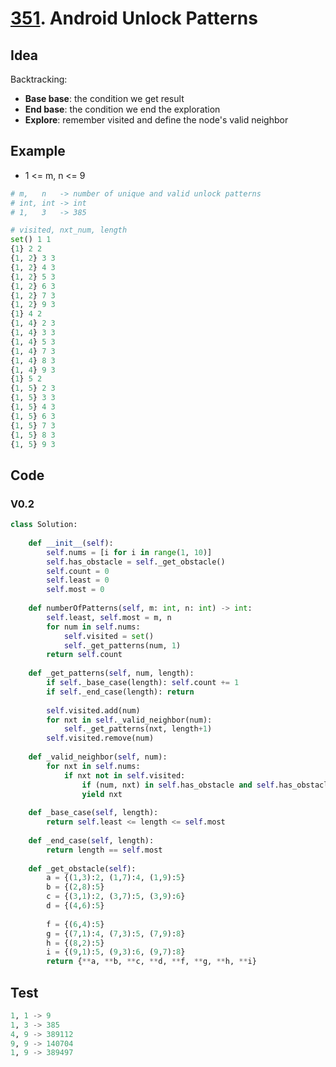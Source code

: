 # [351](https://leetcode.com/problems/android-unlock-patterns/). Android Unlock Patterns


## Idea

Backtracking: 

* **Base base**: the condition we get result 
* **End base**: the condition we end the exploration
* **Explore**: remember visited and define the node's valid neighbor

## Example 

* 1 <= m, n <= 9

``` python
# m,   n   -> number of unique and valid unlock patterns
# int, int -> int
# 1,   3   -> 385

# visited, nxt_num, length
set() 1 1
{1} 2 2
{1, 2} 3 3
{1, 2} 4 3
{1, 2} 5 3
{1, 2} 6 3
{1, 2} 7 3
{1, 2} 9 3
{1} 4 2
{1, 4} 2 3
{1, 4} 3 3
{1, 4} 5 3
{1, 4} 7 3
{1, 4} 8 3
{1, 4} 9 3
{1} 5 2
{1, 5} 2 3
{1, 5} 3 3
{1, 5} 4 3
{1, 5} 6 3
{1, 5} 7 3
{1, 5} 8 3
{1, 5} 9 3
```

## Code 

### V0.2

``` python
class Solution:
        
    def __init__(self):
        self.nums = [i for i in range(1, 10)]
        self.has_obstacle = self._get_obstacle()
        self.count = 0 
        self.least = 0
        self.most = 0
        
    def numberOfPatterns(self, m: int, n: int) -> int:
        self.least, self.most = m, n
        for num in self.nums:
            self.visited = set()
            self._get_patterns(num, 1)        
        return self.count 
    
    def _get_patterns(self, num, length):
        if self._base_case(length): self.count += 1
        if self._end_case(length): return 
        
        self.visited.add(num)
        for nxt in self._valid_neighbor(num):
            self._get_patterns(nxt, length+1)
        self.visited.remove(num)
        
    def _valid_neighbor(self, num):
        for nxt in self.nums:
            if nxt not in self.visited: 
                if (num, nxt) in self.has_obstacle and self.has_obstacle[(num, nxt)] not in self.visited: continue
                yield nxt
        
    def _base_case(self, length):
        return self.least <= length <= self.most
    
    def _end_case(self, length):
        return length == self.most
        
    def _get_obstacle(self):
        a = {(1,3):2, (1,7):4, (1,9):5}
        b = {(2,8):5}
        c = {(3,1):2, (3,7):5, (3,9):6}
        d = {(4,6):5}
        
        f = {(6,4):5}
        g = {(7,1):4, (7,3):5, (7,9):8}
        h = {(8,2):5}
        i = {(9,1):5, (9,3):6, (9,7):8}
        return {**a, **b, **c, **d, **f, **g, **h, **i}
```

## Test 

``` python
1, 1 -> 9
1, 3 -> 385
4, 9 -> 389112
9, 9 -> 140704
1, 9 -> 389497
```